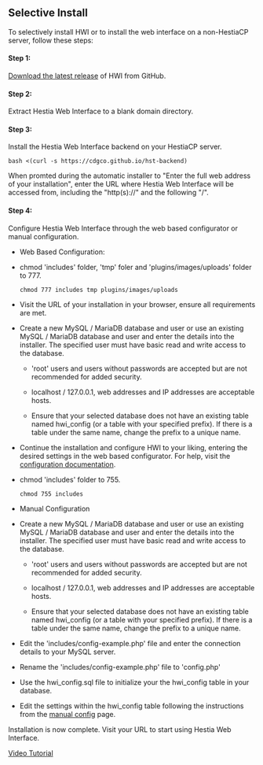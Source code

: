 ## Selective Install
To selectively install HWI or to install the web interface on a non-HestiaCP server, follow these steps:


#### Step 1:
[Download the latest release](https://github.com/cdgco/HestiaWebInterface/archive/v0.1.0-Beta.zip) of HWI from GitHub.

#### Step 2:
Extract Hestia Web Interface to a blank domain directory.

#### Step 3:
Install the Hestia Web Interface backend on your HestiaCP server.
```shell
bash <(curl -s https://cdgco.github.io/hst-backend)
```
  
When promted during the automatic installer to "Enter the full web address of your installation", enter the URL where Hestia Web Interface will be accessed from, including the "http(s)://" and the following "/".

#### Step 4:
Configure Hestia Web Interface through the web based configurator or manual configuration.

* Web Based Configuration:
    
 - chmod 'includes' folder, 'tmp' foler and 'plugins/images/uploads' folder to 777.
    ```shell
    chmod 777 includes tmp plugins/images/uploads
    ```
  
 - Visit the URL of your installation in your browser, ensure all requirements are met.

 - Create a new MySQL / MariaDB database and user or use an existing MySQL / MariaDB database and user and enter the details into the installer. The specified user must have basic read and write access to the database.

   - 'root' users and users without passwords are accepted but are not recommended for added security. 

   - localhost / 127.0.0.1, web addresses and IP addresses are acceptable hosts. 

   - Ensure that your selected database does not have an existing table named hwi_config (or a table with your specified prefix). If there is a table under the same name, change the prefix to a unique name.

  - Continue the installation and configure HWI to your liking, entering the desired settings in the web based configurator. For help, visit the [configuration documentation](web-config).

  - chmod 'includes' folder to 755.
    ```shell
    chmod 755 includes
    ```
* Manual Configuration

 - Create a new MySQL / MariaDB database and user or use an existing MySQL / MariaDB database and user and enter the details into the installer. The specified user must have basic read and write access to the database.

   - 'root' users and users without passwords are accepted but are not recommended for added security. 

   - localhost / 127.0.0.1, web addresses and IP addresses are acceptable hosts. 

   - Ensure that your selected database does not have an existing table named hwi_config (or a table with your specified prefix). If there is a table under the same name, change the prefix to a unique name.

 - Edit the 'includes/config-example.php' file and enter the connection details to your MySQL server.
 
 - Rename the 'includes/config-example.php' file to 'config.php'
 
 - Use the hwi_config.sql file to initialize your the hwi_config table in your database.
 
 - Edit the settings within the hwi_config table following the instructions from the [manual config](manual-config) page.

Installation is now complete. Visit your URL to start using Hestia Web Interface.


[Video Tutorial](https://www.youtube.com/watch?v=L73EDpc0H9Q&list=PL4JkcC_rCsyf9ha5OBrWqDS4xWC3hZgfz)
